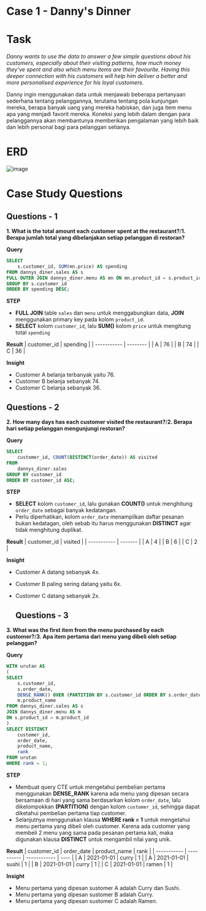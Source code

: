 # Case 1 - Danny's Dinner

# Task
_Danny wants to use the data to answer a few simple questions about his customers, especially about their visiting patterns, how much money they’ve spent and also which menu items are their favourite. Having this deeper connection with his customers will help him deliver a better and more personalised experience for his loyal customers._

Danny ingin menggunakan data untuk menjawab beberapa pertanyaan sederhana tentang pelanggannya, terutama tentang pola kunjungan mereka, berapa banyak uang yang mereka habiskan, dan juga item menu apa yang menjadi favorit mereka. Koneksi yang lebih dalam dengan para pelanggannya akan membantunya memberikan pengalaman yang lebih baik dan lebih personal bagi para pelanggan setianya.

# ERD
![image](https://github.com/user-attachments/assets/d82802fb-12ca-41b4-90a9-9916e16b50c8)

# Case Study Questions

## Questions - 1
**1. What is the total amount each customer spent at the restaurant?**/**1. Berapa jumlah total yang dibelanjakan setiap pelanggan di restoran?**

**Query**
~~~~sql
SELECT
	s.customer_id, SUM(mn.price) AS spending
FROM dannys_diner.sales AS s
FULL OUTER JOIN dannys_diner.menu AS mn ON mn.product_id = s.product_id
GROUP BY s.customer_id
ORDER BY spending DESC;
~~~~
**STEP**
- **FULL JOIN** table `sales` dan `menu` untuk menggabungkan data, **JOIN** menggunakan primary key pada kolom `product_id`.
- **SELECT** kolom `customer_id`, lalu **SUM()** kolom `price` untuk mengitung total `spending`

**Result**
| customer_id | spending |
| ----------- | -------- |
| A           | 76       |
| B           | 74       |
| C           | 36       |

**Insight**
- Customer A belanja terbanyak yaitu 76.
- Customer B belanja sebanyak 74.
- Customer C belanja sebanyak 36.

## Questions - 2
**2. How many days has each customer visited the restaurant?**/**2. Berapa hari setiap pelanggan mengunjungi restoran?**

**Query**
~~~~sql
SELECT
	customer_id, COUNT(DISTINCT(order_date)) AS visited
FROM
	dannys_diner.sales
GROUP BY customer_id
ORDER BY customer_id ASC;
~~~~
**STEP**
- **SELECT** kolom `customer_id`, lalu gunakan **COUNT()** untuk menghitung `order_date` sebagai banyak kedatangan.
- Perlu diperhatikan, kolom `order_date` menampilkan daftar pesanan bukan kedatagan, oleh sebab itu harus menggunakan **DISTINCT** agar tidak menghitung duplikat.

**Result**
| customer_id | visited |
| ----------- | ------- |
| A           | 4       |
| B           | 6       |
| C           | 2       |

**Insight**
- Customer A datang sebanyak 4x.
- Customer B paling sering datang yaitu 6x.
- Customer C datang sebanyak 2x.

  ## Questions - 3
**3. What was the first item from the menu purchased by each customer?**/**3. Apa item pertama dari menu yang dibeli oleh setiap pelanggan?**

**Query**
~~~~sql
WITH urutan AS 
(
SELECT
	s.customer_id, 
	s.order_date,
    DENSE_RANK() OVER (PARTITION BY s.customer_id ORDER BY s.order_date) as rank,
    m.product_name
FROM dannys_diner.sales AS s
JOIN dannys_diner.menu AS m
ON s.product_id = m.product_id
) 
SELECT DISTINCT  
	customer_id,
	order_date,
	product_name,
	rank
FROM urutan
WHERE rank = 1;
~~~~
**STEP**
- Membuat query CTE untuk mengetahui pembelian pertama menggunakan **DENSE_RANK** karena ada menu yang dipesan secara bersamaan di hari yang sama berdasarkan kolom `order_date`, lalu dikelompokkan **(PARTITION)** dengan kolom `customer_id`, sehingga dapat diketahui pembelian pertama tiap customer.
- Selanjutnya menggunakan klausa **WHERE rank = 1** untuk mengetahui menu pertama yang dibeli oleh customer. Karena ada customer yang membeli 2 menu yang sama pada pesanan pertama kali, maka digunakan klausa **DISTINCT** untuk mengambil nilai yang unik.

**Result**
| customer_id | order_date | product_name | rank |
| ----------- | ---------- | ------------ | ---- |
| A           | 2021-01-01 | curry        | 1    |
| A           | 2021-01-01 | sushi        | 1    |
| B           | 2021-01-01 | curry        | 1    |
| C           | 2021-01-01 | ramen        | 1    |

**Insight**
- Menu pertama yang dipesan sustomer A adalah Curry dan Sushi.
- Menu pertama yang dipesan sustomer B adalah Curry.
- Menu pertama yang dipesan sustomer C adalah Ramen.
